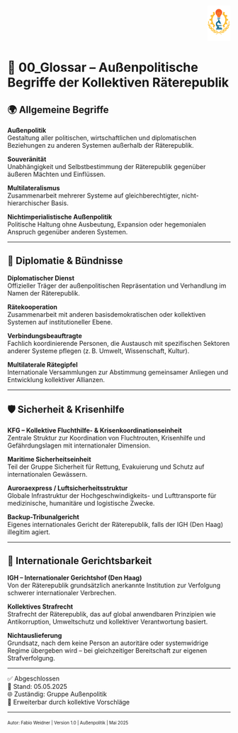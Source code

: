 <p align="right">
  <img src="https://raw.githubusercontent.com/hades-dux/Kollektive-Raeterepublik/main/Meta_und_Systemstruktur/logo_offiziell.png" alt="Logo der Kollektiven Räterepublik" height="80">
</p>

<!--
Autor: Fabio Weidner  
Version: 1.0  
Sektion: Außenpolitik  
Veröffentlichung: Mai 2025  
-->

# 📘 00_Glossar – Außenpolitische Begriffe der Kollektiven Räterepublik

## 🌍 Allgemeine Begriffe

**Außenpolitik**  
Gestaltung aller politischen, wirtschaftlichen und diplomatischen Beziehungen zu anderen Systemen außerhalb der Räterepublik.

**Souveränität**  
Unabhängigkeit und Selbstbestimmung der Räterepublik gegenüber äußeren Mächten und Einflüssen.

**Multilateralismus**  
Zusammenarbeit mehrerer Systeme auf gleichberechtigter, nicht-hierarchischer Basis.

**Nichtimperialistische Außenpolitik**  
Politische Haltung ohne Ausbeutung, Expansion oder hegemonialen Anspruch gegenüber anderen Systemen.

---

## 🤝 Diplomatie & Bündnisse

**Diplomatischer Dienst**  
Offizieller Träger der außenpolitischen Repräsentation und Verhandlung im Namen der Räterepublik.

**Rätekooperation**  
Zusammenarbeit mit anderen basisdemokratischen oder kollektiven Systemen auf institutioneller Ebene.

**Verbindungsbeauftragte**  
Fachlich koordinierende Personen, die Austausch mit spezifischen Sektoren anderer Systeme pflegen (z. B. Umwelt, Wissenschaft, Kultur).

**Multilaterale Rätegipfel**  
Internationale Versammlungen zur Abstimmung gemeinsamer Anliegen und Entwicklung kollektiver Allianzen.

---

## 🛡️ Sicherheit & Krisenhilfe

**KFG – Kollektive Fluchthilfe- & Krisenkoordinationseinheit**  
Zentrale Struktur zur Koordination von Fluchtrouten, Krisenhilfe und Gefährdungslagen mit internationaler Dimension.

**Maritime Sicherheitseinheit**  
Teil der Gruppe Sicherheit für Rettung, Evakuierung und Schutz auf internationalen Gewässern.

**Auroraexpress / Luftsicherheitsstruktur**  
Globale Infrastruktur der Hochgeschwindigkeits- und Lufttransporte für medizinische, humanitäre und logistische Zwecke.

**Backup-Tribunalgericht**  
Eigenes internationales Gericht der Räterepublik, falls der IGH (Den Haag) illegitim agiert.

---

## 📜 Internationale Gerichtsbarkeit

**IGH – Internationaler Gerichtshof (Den Haag)**  
Von der Räterepublik grundsätzlich anerkannte Institution zur Verfolgung schwerer internationaler Verbrechen.

**Kollektives Strafrecht**  
Strafrecht der Räterepublik, das auf global anwendbaren Prinzipien wie Antikorruption, Umweltschutz und kollektiver Verantwortung basiert.

**Nichtauslieferung**  
Grundsatz, nach dem keine Person an autoritäre oder systemwidrige Regime übergeben wird – bei gleichzeitiger Bereitschaft zur eigenen Strafverfolgung.

---

✅ Abgeschlossen  
📅 Stand: 05.05.2025  
🌐 Zuständig: Gruppe Außenpolitik  
🔐 Erweiterbar durch kollektive Vorschläge

---

<sub><sup>Autor: Fabio Weidner | Version 1.0 | Außenpolitik | Mai 2025</sup></sub>
